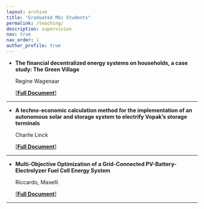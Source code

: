 ```yaml
---
layout: archive
title: "Graduated MSc Students"
permalink: /teaching/
description: supervision
nav: true
nav_order: 1
author_profile: true
---
```




- **The financial decentralized energy systems on households, a case study: The Green Village**

  Regine Wagenaar

  [[**Full Document**]](https://repository.tudelft.nl/islandora/object/uuid:40dde860-b595-4ed2-9c97-33a88d4df769) 

---



- **A techno-economic calculation method for the implementation of an autonomous solar and storage system to electrify Vopak’s storage terminals**

  Charlie Linck

  [[**Full Document**]](https://repository.tudelft.nl/islandora/object/uuid%3Ab2705bba-68e4-4007-9bd2-c49f04214f1f) 

---


- **Multi-Objective Optimization of a Grid-Connected PV-Battery-Electrolyzer Fuel Cell Energy System**

  Riccardo, Maselli

  [[**Full Document**]](https://repository.tudelft.nl/islandora/object/uuid%3Aeeb957a4-a37c-4bff-9210-7a5907191cad?collection=education)

---